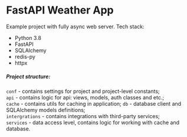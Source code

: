 # FastAPI Weather App

Example project with fully async web server.
Tech stack:
- Python 3.8
- FastAPI
- SQLAlchemy
- redis-py
- httpx


##### Project structure:

`conf` - contains settings for project and project-level constants;  
`api` - contains logic for api: views, models, auth classes and etc.;  
`cache` - contains utils for caching in application;
`db` - database client and SQLAlchemy models definitions;  
`intergrations` - contains integrations with third-party services;  
`services` - data access level, contains logic for working with cache and database.
   